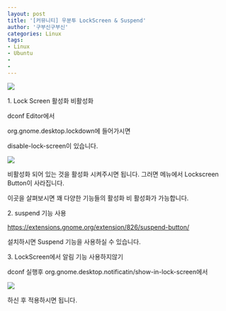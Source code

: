 ```yaml
---
layout: post
title: '[커뮤니티] 우분투 LockScreen & Suspend'
author: '구부신구부신'
categories: Linux
tags:
- Linux
- Ubuntu
-
-
---
```



<script> location.href='https://cafe.naver.com/develoid/867536' ; </script>

<p><img src="https://cafeptthumb-phinf.pstatic.net/MjAxOTA0MTVfMjgz/MDAxNTU1MjYwMTAwNDE4.1HO2uYWst6bDHPlbGFn4RBVh7LKTLfWg0cLsDCEo0Ksg.0F-FMIXUREoq9fwDHvPl9bW_9LpbREdRzGEWA1EFxvkg.PNG.kkw2821/%EB%94%94%EB%B2%A8%EB%A1%9C%EC%9D%B4%EB%93%9C_%EA%B8%80%EC%96%91%EC%8B%9D_%EB%94%94%ED%8F%B4%ED%8A%B8.png?type=w740"></p>
<p>1. Lock Screen 활성화 비활성화&nbsp;</p>
<p>dconf Editor에서&nbsp;</p>
<p>org.gnome.desktop.lockdown에 들어가시면&nbsp;</p>
<p>disable-lock-screen이 있습니다.&nbsp;</p>
<p><img src="https://cafeptthumb-phinf.pstatic.net/MjAxOTA1MDZfMTQ3/MDAxNTU3MTI3MTA4NjY2.GikfiXqZG8eGk2i9OuZfUUkJHSSqXFOF0CioipNcpk8g.LoRcpPezLztBW_pQiI7QMfXRRTqElPZaYRgYcixOgyAg.PNG.dominant4u/%EC%8A%A4%ED%81%AC%EB%A6%B0%EC%83%B7%2C_2019-05-06_16-16-37.png?type=w740"></p>
<p>비활성화 되어 있는 것을 활성화 시켜주시면 됩니다. 그러면 메뉴에서 Lockscreen Button이 사라집니다.&nbsp;</p>
<p>이곳을 살펴보시면 꽤 다양한 기능들의 활성화 비 활성화가 가능합니다.&nbsp;</p>
<p>2. suspend 기능 사용</p>
<p><a href="https://extensions.gnome.org/extension/826/suspend-button/">https://extensions.gnome.org/extension/826/suspend-button/</a></p>
<p>설치하시면 Suspend 기능을 사용하실 수 있습니다.&nbsp;</p>
<p>3. LockScreen에서 알림 기능 사용하지않기</p>
<p>dconf 실행후 org.gnome.desktop.notificatin/show-in-lock-screen에서</p>
<p><img src="https://cafeptthumb-phinf.pstatic.net/MjAxOTA1MDZfNTYg/MDAxNTU3MTI3NjM1NTgy.0BjrZndOjoBa0f5qSleo2bmu09VxjS2uYkYD4R5-XRog._UriSKuYAn70DaUE-XEyy-UTcY7LHosIFHJq0Z9XXEEg.PNG.dominant4u/%EC%8A%A4%ED%81%AC%EB%A6%B0%EC%83%B7%2C_2019-05-06_16-26-17.png?type=w740"></p>
<p>하신 후 적용하시면 됩니다.</p>
